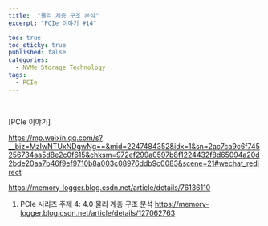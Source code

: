 ```yaml
---
title:  "물리 계층 구조 분석"
excerpt: "PCIe 이야기 #14"

toc: true
toc_sticky: true
published: false
categories:
  - NVMe Storage Technology
tags:
  - PCIe
---
```


<br>

[PCIe 이야기] 

https://mp.weixin.qq.com/s?__biz=MzIwNTUxNDgwNg==&mid=2247484352&idx=1&sn=2ac7ca9c6f745256734aa5d8e2c0f615&chksm=972ef299a0597b8f1224432f8d65094a20d2bde20aa7b46f9ef9710b8a003c08976ddb9c0083&scene=21#wechat_redirect

https://memory-logger.blog.csdn.net/article/details/76136110



1. PCIe 시리즈 주제 4: 4.0 물리 계층 구조 분석
https://memory-logger.blog.csdn.net/article/details/127062763
